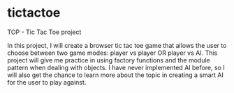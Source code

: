 # tictactoe
TOP - Tic Tac Toe project

In this project, I will create a browser tic tac toe game that allows the user to choose between two game modes: player vs player OR player vs AI. This project will give me practice in using factory functions and the module pattern when dealing with objects. I have never implemented AI before, so I will also get the chance to learn more about the topic in creating a smart AI for the user to play against.